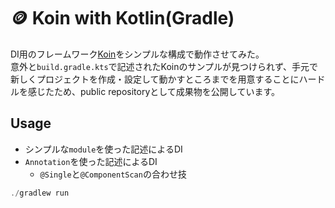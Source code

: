 🪙 Koin with Kotlin(Gradle)
===

DI用のフレームワーク[Koin](https://github.com/InsertKoinIO/koin)をシンプルな構成で動作させてみた。  
意外と`build.gradle.kts`で記述されたKoinのサンプルが見つけられず、手元で新しくプロジェクトを作成・設定して動かすところまでを用意することにハードルを感じたため、public repositoryとして成果物を公開しています。

## Usage

- シンプルな`module`を使った記述によるDI
- `Annotation`を使った記述によるDI
  - `@Single`と`@ComponentScan`の合わせ技

```kotlin
./gradlew run
```

